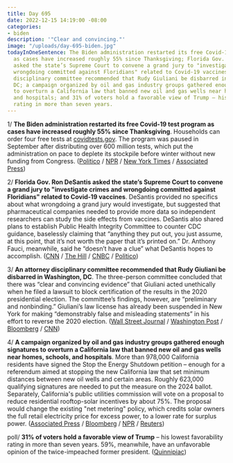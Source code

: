 ```yaml
---
title: Day 695
date: 2022-12-15 14:19:00 -08:00
categories:
- biden
description: '"Clear and convincing."'
image: "/uploads/day-695-biden.jpg"
todayInOneSentence: The Biden administration restarted its free Covid-19 test program
  as cases have increased roughly 55% since Thanksgiving; Florida Gov. Ron DeSantis
  asked the state’s Supreme Court to convene a grand jury to "investigate crimes and
  wrongdoing committed against Floridians" related to Covid-19 vaccines; an attorney
  disciplinary committee recommended that Rudy Giuliani be disbarred in Washington,
  DC; a campaign organized by oil and gas industry groups gathered enough signatures
  to overturn a California law that banned new oil and gas wells near homes, schools,
  and hospitals; and 31% of voters hold a favorable view of Trump – his lowest favorability
  rating in more than seven years.
---
```


1/ **The Biden administration restarted its free Covid-19 test program as cases have increased roughly 55% since Thanksgiving**. Households can order four free tests at [covidtests.gov](https://www.covid.gov/tests). The program was paused in September after distributing over 600 million tests, which put the administration on pace to deplete its stockpile before winter without new funding from Congress. ([Politico](https://www.politico.com/news/2022/12/14/free-covid-home-test-program-restart-00073962) / [NPR](https://www.npr.org/2022/12/15/1142926180/free-covid-tests-mail-order) / [New York Times](https://www.nytimes.com/2022/12/15/us/politics/free-covid-tests-biden.html) / [Associated Press](https://apnews.com/article/white-house-reveals-winter-covid-plans-test-kits-2b015ef4e3c97520a3981c47d00467c3))

2/ **Florida Gov. Ron DeSantis asked the state’s Supreme Court to convene a grand jury to "investigate crimes and wrongdoing committed against Floridians" related to Covid-19 vaccines**. DeSantis provided no specifics about what wrongdoing a grand jury would investigate, but suggested that pharmaceutical companies needed to provide more data so independent researchers can study the side effects from vaccines. DeSantis also shared plans to establish Public Health Integrity Committee to counter CDC guidance, baselessly claiming that “anything they put out, you just assume, at this point, that it’s not worth the paper that it’s printed on.” Dr. Anthony Fauci, meanwhile, said he “doesn’t have a clue” what DeSantis hopes to accomplish. ([CNN](https://www.cnn.com/2022/12/13/politics/desantis-covid-vaccine-manufacturers/index.html) / [The Hill](https://thehill.com/policy/healthcare/3775812-fauci-responds-to-desantis-call-for-covid-19-vaccine-investigation/) / [CNBC](https://www.cnbc.com/2022/12/13/desantis-seeks-grand-jury-investigation-of-covid-19-vaccines.html) / [Politico](https://www.politico.com/news/2022/12/15/desantis-trump-gop-same-sex-marriage-covid-00074027))

3/ **An attorney disciplinary committee recommended that Rudy Giuliani be disbarred in Washington, DC**. The three-person committee concluded that there was “clear and convincing evidence” that Giuliani acted unethically when he filed a lawsuit to block certification of the results in the 2020 presidential election. The committee’s findings, however, are “preliminary and nonbinding.” Giuliani’s law license has already been suspended in New York for making “demonstrably false and misleading statements” in his effort to reverse the 2020 election. ([Wall Street Journal](https://www.wsj.com/articles/rudy-giuliani-violated-ethics-says-tentative-finding-by-d-c-bar-11671127129?mod=djemalertNEWS) / [Washington Post](https://www.washingtonpost.com/dc-md-va/2022/12/15/dc-bar-giuliani-law-license/) / [Bloomberg](https://www.bloomberg.com/news/articles/2022-12-15/rudy-giuliani-likely-committed-misconduct-over-2020-election-dc-bar-panel-finds?sref=MIBMEEoj) / [CNN](https://www.cnn.com/2022/12/15/politics/rudy-giuliani-ethics-hearing/index.html))

4/ **A campaign organized by oil and gas industry groups gathered enough signatures to overturn a California law that banned new oil and gas wells near homes, schools, and hospitals**. More than 978,000 California residents have signed the Stop the Energy Shutdown petition – enough for a referendum aimed at stopping the new California law that set minimum distances between new oil wells and certain areas. Roughly 623,000 qualifying signatures are needed to put the measure on the 2024 ballot. Separately, California's public utilities commission will vote on a proposal to reduce residential rooftop-solar incentives by about 75%. The proposal would change the existing "net metering" policy, which credits solar owners the full retail electricity price for excess power, to a lower rate for surplus power. ([Associated Press](https://apnews.com/article/politics-business-california-gavin-newsom-climate-and-environment-27ebf1d22b0bab5b6e11756e1b3c3df6) / [Bloomberg](https://www.bloomberg.com/news/articles/2022-12-15/california-risks-slowing-energy-transition-with-solar-subsidy-cut?srnd=premium&sref=MIBMEEoj) / [NPR](https://www.npr.org/2022/12/15/1143002552/calif-commission-to-decide-whether-to-cut-a-key-incentive-for-rooftop-solar) / [Reuters](https://www.reuters.com/world/us/california-vote-hotly-debated-change-rooftop-solar-policy-2022-12-15/))

poll/ **31% of voters hold a favorable view of Trump** – his lowest favorability rating in more than seven years. 59%, meanwhile, have an unfavorable opinion of the twice-impeached former president. ([Quinnipiac](https://poll.qu.edu/poll-release?releaseid=3863))


